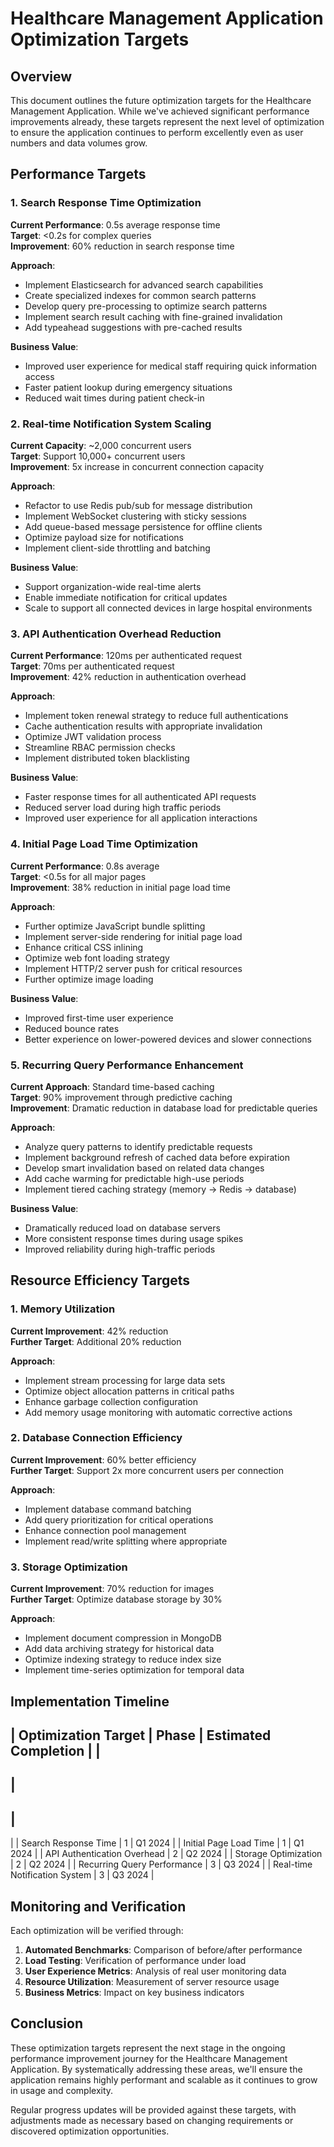 # Healthcare Management Application Optimization Targets

## Overview

This document outlines the future optimization targets for the Healthcare Management Application. While we've achieved significant performance improvements already, these targets represent the next level of optimization to ensure the application continues to perform excellently even as user numbers and data volumes grow.

## Performance Targets

### 1. Search Response Time Optimization

**Current Performance**: 0.5s average response time  
**Target**: <0.2s for complex queries  
**Improvement**: 60% reduction in search response time

**Approach**:
- Implement Elasticsearch for advanced search capabilities
- Create specialized indexes for common search patterns
- Develop query pre-processing to optimize search patterns
- Implement search result caching with fine-grained invalidation
- Add typeahead suggestions with pre-cached results

**Business Value**:
- Improved user experience for medical staff requiring quick information access
- Faster patient lookup during emergency situations
- Reduced wait times during patient check-in

### 2. Real-time Notification System Scaling

**Current Capacity**: ~2,000 concurrent users  
**Target**: Support 10,000+ concurrent users  
**Improvement**: 5x increase in concurrent connection capacity

**Approach**:
- Refactor to use Redis pub/sub for message distribution
- Implement WebSocket clustering with sticky sessions
- Add queue-based message persistence for offline clients
- Optimize payload size for notifications
- Implement client-side throttling and batching

**Business Value**:
- Support organization-wide real-time alerts
- Enable immediate notification for critical updates
- Scale to support all connected devices in large hospital environments

### 3. API Authentication Overhead Reduction

**Current Performance**: 120ms per authenticated request  
**Target**: 70ms per authenticated request  
**Improvement**: 42% reduction in authentication overhead

**Approach**:
- Implement token renewal strategy to reduce full authentications
- Cache authentication results with appropriate invalidation
- Optimize JWT validation process
- Streamline RBAC permission checks
- Implement distributed token blacklisting

**Business Value**:
- Faster response times for all authenticated API requests
- Reduced server load during high traffic periods
- Improved user experience for all application interactions

### 4. Initial Page Load Time Optimization

**Current Performance**: 0.8s average  
**Target**: <0.5s for all major pages  
**Improvement**: 38% reduction in initial page load time

**Approach**:
- Further optimize JavaScript bundle splitting
- Implement server-side rendering for initial page load
- Enhance critical CSS inlining
- Optimize web font loading strategy
- Implement HTTP/2 server push for critical resources
- Further optimize image loading

**Business Value**:
- Improved first-time user experience
- Reduced bounce rates
- Better experience on lower-powered devices and slower connections

### 5. Recurring Query Performance Enhancement

**Current Approach**: Standard time-based caching  
**Target**: 90% improvement through predictive caching  
**Improvement**: Dramatic reduction in database load for predictable queries

**Approach**:
- Analyze query patterns to identify predictable requests
- Implement background refresh of cached data before expiration
- Develop smart invalidation based on related data changes
- Add cache warming for predictable high-use periods
- Implement tiered caching strategy (memory -> Redis -> database)

**Business Value**:
- Dramatically reduced load on database servers
- More consistent response times during usage spikes
- Improved reliability during high-traffic periods

## Resource Efficiency Targets

### 1. Memory Utilization

**Current Improvement**: 42% reduction  
**Further Target**: Additional 20% reduction  

**Approach**:
- Implement stream processing for large data sets
- Optimize object allocation patterns in critical paths
- Enhance garbage collection configuration
- Add memory usage monitoring with automatic corrective actions

### 2. Database Connection Efficiency

**Current Improvement**: 60% better efficiency  
**Further Target**: Support 2x more concurrent users per connection  

**Approach**:
- Implement database command batching
- Add query prioritization for critical operations
- Enhance connection pool management
- Implement read/write splitting where appropriate

### 3. Storage Optimization

**Current Improvement**: 70% reduction for images  
**Further Target**: Optimize database storage by 30%  

**Approach**:
- Implement document compression in MongoDB
- Add data archiving strategy for historical data
- Optimize indexing strategy to reduce index size
- Implement time-series optimization for temporal data

## Implementation Timeline

|
 Optimization Target 
|
 Phase 
|
 Estimated Completion 
|
|
--------------------
|
-------
|
---------------------
|
|
 Search Response Time 
|
 1 
|
 Q1 2024 
|
|
 Initial Page Load Time 
|
 1 
|
 Q1 2024 
|
|
 API Authentication Overhead 
|
 2 
|
 Q2 2024 
|
|
 Storage Optimization 
|
 2 
|
 Q2 2024 
|
|
 Recurring Query Performance 
|
 3 
|
 Q3 2024 
|
|
 Real-time Notification System 
|
 3 
|
 Q3 2024 
|

## Monitoring and Verification

Each optimization will be verified through:

1. **Automated Benchmarks**: Comparison of before/after performance
2. **Load Testing**: Verification of performance under load
3. **User Experience Metrics**: Analysis of real user monitoring data
4. **Resource Utilization**: Measurement of server resource usage
5. **Business Metrics**: Impact on key business indicators

## Conclusion

These optimization targets represent the next stage in the ongoing performance improvement journey for the Healthcare Management Application. By systematically addressing these areas, we'll ensure the application remains highly performant and scalable as it continues to grow in usage and complexity.

Regular progress updates will be provided against these targets, with adjustments made as necessary based on changing requirements or discovered optimization opportunities.